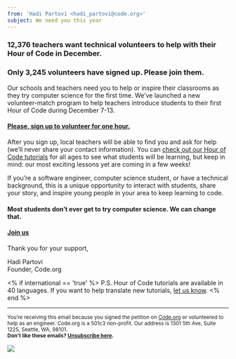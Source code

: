 ```yaml
---
from: 'Hadi Partovi <hadi_partovi@code.org>'
subject: We need you this year
---
```


### 12,376 teachers want technical volunteers to help with their Hour of Code in December.

### Only 3,245 volunteers have signed up. Please join them.

Our schools and teachers need you to help or inspire their classrooms as they try computer science for the first time. We’ve launched a new volunteer-match program to help teachers introduce students to their first Hour of Code during December 7-13. 

#### [Please, sign up to volunteer for one hour.](https://code.org/engineer)

After you sign up, local teachers will be able to find you and ask for help (we’ll never share your contact information). You can [check out our Hour of Code tutorials](https://code.org/learn) for all ages to see what students will be learning, but keep in mind: our most exciting lessons yet are coming in a few weeks!

If you’re a software engineer, computer science student, or have a technical background, this is a unique opportunity to interact with students, share your story, and inspire young people in your area to keep learning to code. 

#### Most students don’t ever get to try computer science. We can change that. 

#### [Join us](https://code.org/engineer)

Thank you for your support,

Hadi Partovi<br />
Founder, Code.org

<% if international == 'true' %>
P.S. Hour of Code tutorials are available in 40 languages. If you want to help translate new tutorials, [let us know](http://code.org/translate).
<% end %>

<hr>

<small>You’re receiving this email because you signed the petition on <a href="https://Code.org/">Code.org</a> or volunteered to help as an engineer. Code.org is a 501c3 non-profit. Our address is 1301 5th Ave, Suite 1225, Seattle, WA, 98101.</small> <br />
<small><strong>Don't like these emails? [Unsubscribe here](<%= unsubscribe_link %>).</strong></small>


![](<%= tracking_pixel %>)
